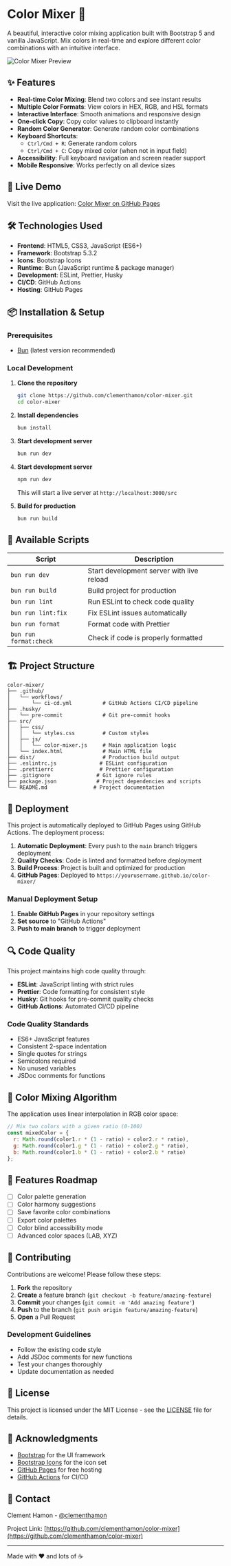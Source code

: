 # Color Mixer 🎨

A beautiful, interactive color mixing application built with Bootstrap 5 and vanilla JavaScript. Mix colors in real-time and explore different color combinations with an intuitive interface.

![Color Mixer Preview](https://via.placeholder.com/800x400/667eea/ffffff?text=Color+Mixer+Preview)

## ✨ Features

- **Real-time Color Mixing**: Blend two colors and see instant results
- **Multiple Color Formats**: View colors in HEX, RGB, and HSL formats
- **Interactive Interface**: Smooth animations and responsive design
- **One-click Copy**: Copy color values to clipboard instantly
- **Random Color Generator**: Generate random color combinations
- **Keyboard Shortcuts**:
  - `Ctrl/Cmd + R`: Generate random colors
  - `Ctrl/Cmd + C`: Copy mixed color (when not in input field)
- **Accessibility**: Full keyboard navigation and screen reader support
- **Mobile Responsive**: Works perfectly on all device sizes

## 🚀 Live Demo

Visit the live application: [Color Mixer on GitHub Pages](https://clementhamon.github.io/color-mixer/)

## 🛠️ Technologies Used

- **Frontend**: HTML5, CSS3, JavaScript (ES6+)
- **Framework**: Bootstrap 5.3.2
- **Icons**: Bootstrap Icons
- **Runtime**: Bun (JavaScript runtime & package manager)
- **Development**: ESLint, Prettier, Husky
- **CI/CD**: GitHub Actions
- **Hosting**: GitHub Pages

## 📦 Installation & Setup

### Prerequisites

- [Bun](https://bun.sh) (latest version recommended)

### Local Development

1. **Clone the repository**

   ```bash
   git clone https://github.com/clementhamon/color-mixer.git
   cd color-mixer
   ```

2. **Install dependencies**

   ```bash
   bun install
   ```

3. **Start development server**

   ```bash
   bun run dev
   ```

4. **Start development server**

   ```bash
   npm run dev
   ```

   This will start a live server at `http://localhost:3000/src`

5. **Build for production**
   ```bash
   bun run build
   ```

## 🔧 Available Scripts

| Script                 | Description                               |
| ---------------------- | ----------------------------------------- |
| `bun run dev`          | Start development server with live reload |
| `bun run build`        | Build project for production              |
| `bun run lint`         | Run ESLint to check code quality          |
| `bun run lint:fix`     | Fix ESLint issues automatically           |
| `bun run format`       | Format code with Prettier                 |
| `bun run format:check` | Check if code is properly formatted       |

## 🏗️ Project Structure

```
color-mixer/
├── .github/
│   └── workflows/
│       └── ci-cd.yml          # GitHub Actions CI/CD pipeline
├── .husky/
│   └── pre-commit             # Git pre-commit hooks
├── src/
│   ├── css/
│   │   └── styles.css         # Custom styles
│   ├── js/
│   │   └── color-mixer.js     # Main application logic
│   └── index.html             # Main HTML file
├── dist/                      # Production build output
├── .eslintrc.js              # ESLint configuration
├── .prettierrc               # Prettier configuration
├── .gitignore               # Git ignore rules
├── package.json             # Project dependencies and scripts
└── README.md               # Project documentation
```

## 🚀 Deployment

This project is automatically deployed to GitHub Pages using GitHub Actions. The deployment process:

1. **Automatic Deployment**: Every push to the `main` branch triggers deployment
2. **Quality Checks**: Code is linted and formatted before deployment
3. **Build Process**: Project is built and optimized for production
4. **GitHub Pages**: Deployed to `https://yourusername.github.io/color-mixer/`

### Manual Deployment Setup

1. **Enable GitHub Pages** in your repository settings
2. **Set source** to "GitHub Actions"
3. **Push to main branch** to trigger deployment

## 🔍 Code Quality

This project maintains high code quality through:

- **ESLint**: JavaScript linting with strict rules
- **Prettier**: Code formatting for consistent style
- **Husky**: Git hooks for pre-commit quality checks
- **GitHub Actions**: Automated CI/CD pipeline

### Code Quality Standards

- ES6+ JavaScript features
- Consistent 2-space indentation
- Single quotes for strings
- Semicolons required
- No unused variables
- JSDoc comments for functions

## 🎨 Color Mixing Algorithm

The application uses linear interpolation in RGB color space:

```javascript
// Mix two colors with a given ratio (0-100)
const mixedColor = {
  r: Math.round(color1.r * (1 - ratio) + color2.r * ratio),
  g: Math.round(color1.g * (1 - ratio) + color2.g * ratio),
  b: Math.round(color1.b * (1 - ratio) + color2.b * ratio)
};
```

## 🌟 Features Roadmap

- [ ] Color palette generation
- [ ] Color harmony suggestions
- [ ] Save favorite color combinations
- [ ] Export color palettes
- [ ] Color blind accessibility mode
- [ ] Advanced color spaces (LAB, XYZ)

## 🤝 Contributing

Contributions are welcome! Please follow these steps:

1. **Fork** the repository
2. **Create** a feature branch (`git checkout -b feature/amazing-feature`)
3. **Commit** your changes (`git commit -m 'Add amazing feature'`)
4. **Push** to the branch (`git push origin feature/amazing-feature`)
5. **Open** a Pull Request

### Development Guidelines

- Follow the existing code style
- Add JSDoc comments for new functions
- Test your changes thoroughly
- Update documentation as needed

## 📝 License

This project is licensed under the MIT License - see the [LICENSE](LICENSE) file for details.

## 🙏 Acknowledgments

- [Bootstrap](https://getbootstrap.com/) for the UI framework
- [Bootstrap Icons](https://icons.getbootstrap.com/) for the icon set
- [GitHub Pages](https://pages.github.com/) for free hosting
- [GitHub Actions](https://github.com/features/actions) for CI/CD

## 📧 Contact

Clement Hamon - [@clementhamon](https://github.com/clementhamon)

Project Link: [https://github.com/clementhamon/color-mixer](https://github.com/clementhamon/color-mixer)

---

Made with ❤️ and lots of ☕
